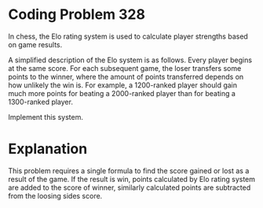 # Coding Problem 328

In chess, the Elo rating system is used to calculate player strengths based on game results.

A simplified description of the Elo system is as follows. Every player begins at the same score. For each subsequent game, the loser transfers some points to the winner, where the amount of points transferred depends on how unlikely the win is. For example, a 1200-ranked player should gain much more points for beating a 2000-ranked player than for beating a 1300-ranked player.

Implement this system.

# Explanation

This problem requires a single formula to find the score gained or lost as a result of the game. If the result is win, points calculated by Elo rating system are added to the score of winner, similarly calculated points are subtracted from the loosing sides score.